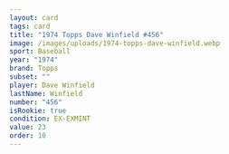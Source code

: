 ```yaml
---
layout: card
tags: card
title: "1974 Topps Dave Winfield #456"
image: /images/uploads/1974-topps-dave-winfield.webp
sport: Baseball
year: "1974"
brand: Topps
subset: ""
player: Dave Winfield
lastName: Winfield
number: "456"
isRookie: true
condition: EX-EXMINT
value: 23
order: 10
---
```

